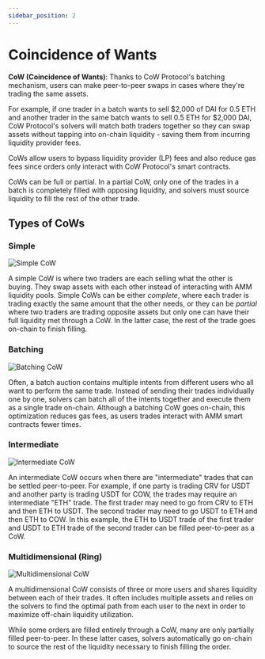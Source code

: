 ```yaml
---
sidebar_position: 2
---
```


# Coincidence of Wants

**CoW (Coincidence of Wants)**: Thanks to CoW Protocol's batching mechanism, users can make  peer-to-peer swaps in cases where they're trading the same assets.

For example, if one trader in a batch wants to sell \$2,000 of DAI for 0.5 ETH and another trader in the same batch wants to sell 0.5 ETH for $2,000 DAI, CoW Protocol's solvers will match both traders together so they can swap assets without tapping into on-chain liquidity - saving them from incurring liquidity provider fees.

CoWs allow users to bypass liquidity provider (LP) fees and also reduce gas fees since orders only interact with CoW Protocol's smart contracts.

CoWs can be full or partial. In a partial CoW, only one of the trades in a batch is completely filled with opposing liquidity, and solvers must source liquidity to fill the rest of the other trade. 

## Types of CoWs


### Simple

![Simple CoW](/img/concepts/simple-cow.png)

A simple CoW is where two traders are each selling what the other is buying.
They swap assets with each other instead of interacting with AMM liquidity pools.
Simple CoWs can be either *complete*, where each trader is trading exactly the same amount that the other needs, or they can be *partial* where two traders are trading opposite assets but only one can have their full liquidity met through a CoW.
In the latter case, the rest of the trade goes on-chain to finish filling. 

### Batching

![Batching CoW](/img/concepts/batching-cow.png)

Often, a batch auction contains multiple intents from different users who all want to perform the same trade.
Instead of sending their trades individually one by one, solvers can batch all of the intents together and execute them as a single trade on-chain.
Although a batching CoW goes on-chain, this optimization reduces gas fees, as users trades interact with AMM smart contracts fewer times.

### Intermediate

![Intermediate CoW](/img/concepts/intermediate-cow.png)

An intermediate CoW occurs when there are "intermediate" trades that can be settled peer-to-peer. 
For example, if one party is trading CRV for USDT and another party is trading USDT for COW, the trades may require an intermediate "ETH" trade.
The first trader may need to go from CRV to ETH and then ETH to USDT.
The second trader may need to go USDT to ETH and then ETH to COW.
In this example, the ETH to USDT trade of the first trader and USDT to ETH trade of the second trader can be filled peer-to-peer as a CoW.   

### Multidimensional (Ring)

![Multidimensional CoW](/img/concepts/ring-cow.png)

A multidimensional CoW consists of three or more users and shares liquidity between each of their trades.
It often includes multiple assets and relies on the solvers to find the optimal path from each user to the next in order to maximize off-chain liquidity utilization. 

While some orders are filled entirely through a CoW, many are only partially filled peer-to-peer.
In these latter cases, solvers automatically go on-chain to source the rest of the liquidity necessary to finish filling the order.
